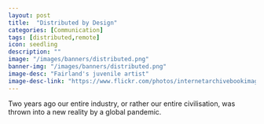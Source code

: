 ```yaml
---
layout: post
title:  "Distributed by Design"
categories: [Communication]
tags: [distributed,remote]
icon: seedling
description: ""
image: "/images/banners/distributed.png"
banner-img: "/images/banners/distributed.png"
image-desc: "Fairland's juvenile artist"
image-desc-link: "https://www.flickr.com/photos/internetarchivebookimages/14783544635/"
---
```


Two years ago our entire industry, or rather our entire civilisation, was thrown into a new reality by a global pandemic.
